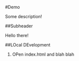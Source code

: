 #Demo

Some description!

##Subheader

Hello there!


##LOcal DEvelopment

1. OPen index.html and blah blah